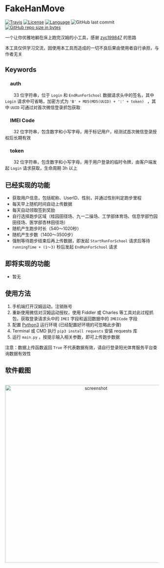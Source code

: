 # FakeHanMove

[![Travis](https://img.shields.io/travis/goolhanrry/FakeHanMove.svg)](https://www.travis-ci.org/goolhanrry/FakeHanMove)
[![License](https://img.shields.io/badge/license-MIT-red.svg?colorB=D5283A#)](LICENSE)
[![Language](https://img.shields.io/badge/python-3.6-blue.svg)](https://www.python.org/)
![GitHub last commit](https://img.shields.io/github/last-commit/goolhanrry/FakeHanMove.svg)
[![GitHub repo size in bytes](https://img.shields.io/github/repo-size/goolhanrry/FakeHanMove.svg?colorB=ff7e00#)](https://github.com/goolhanrry/FakeHanMove)

一个让你优雅地躺在床上跑完汉姆的小工具，感谢 [zyc199847](https://github.com/zyc199847) 的思路

本工具仅供学习交流，因使用本工具而造成的一切不良后果由使用者自行承担，与作者无关

## Keywords

### &emsp;auth
&emsp;&emsp;33 位字符串，位于 `Login` 和 `EndRunForSchool` 数据请求头中的签名，其中 `Login` 请求中可省略，加密方式为 `'B' + MD5(MD5(UUID) + ':' + token) ` ，其中 `UUID` 可通过对首次微信登录抓包获取

### &emsp;IMEI Code
&emsp;&emsp;32 位字符串，包含数字和小写字母，用于标记用户，经测试首次微信登录授权后长期有效

### &emsp;token
&emsp;&emsp;32 位字符串，包含数字和小写字母，用于用户登录的临时令牌，由客户端发起 `Login` 请求获取，生命周期 3h 以上

## 已经实现的功能

* 获取用户信息，包括昵称、UserID、性别，并通过性别判定跑步里程
* 每天早上随机时间自动上传数据
* 每天自动领取签到奖励
* 自行选择跑步区域（桂园田径场、九一二操场、工学部体育场、信息学部竹园田径场、医学部杏林田径场）
* 随机产生跑步时长（540～1020秒）
* 随机产生步数（1400～3500步）
* 强制等待跑步结束后再上传数据，即发起 `StartRunForSchool` 请求后等待 `runningTime + (1～3)` 秒后发起 `EndRunForSchool` 请求

## 即将实现的功能

* 暂无

## 使用方法

 1. 手机端打开汉姆运动，注销账号
 2. 重新使用微信对汉姆运动授权，使用 Fiddler 或 Charles 等工具对此过程抓包，获取登录请求头中的 `IMEI` 字段和返回数据中的 `IMEICode` 字段
 3. 配置 [Python3](https://www.python.org/) 运行环境 (已经配置好环境的可忽略此步骤)
 4. Terminal 或 CMD 执行 `pip3 install requests` 安装 requests 库
 5. 运行 `main.py` ，按提示输入相关参数，即可上传跑步数据
 
 注意：数据上传函数返回 `True` 不代表数据有效，请自行登录阳光体育服务平台查询数据有效性

## 软件截图

<p align="center">
  <img with="850" height="580" src="https://github.com/goolhanrry/FakeHanMove/blob/master/Screenshot/FakeHanMove_Screenshot.png" alt="screenshot">
</p>

